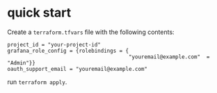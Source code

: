 # quick start

Create a `terraform.tfvars` file with the following contents:

```
project_id = "your-project-id"
grafana_role_config = {rolebindings = {
                                       "youremail@example.com"  = "Admin"}}
oauth_support_email = "youremail@example.com"

```

run `terraform apply`.
